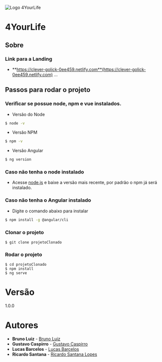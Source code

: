 ![Logo 4YourLife](https://raw.githubusercontent.com/GustavoCaspirro/4yl-assets/master/png/4.png)
# 4YourLife

## Sobre
### Link para a Landing
* **https://clever-golick-0ee459.netlify.com**(https://clever-golick-0ee459.netlify.com)
...

## Passos para rodar o projeto

### Verificar se possue node, npm e vue instalados.

- Versão do Node
```sh
$ node -v
```

- Versão NPM
```sh
$ npm -v
```

- Versão Angular
```sh
$ ng version
```

### Caso não tenha o node instalado
- Acesse [node.js](https://nodejs.org/en/) e baixe a versão mais recente, por padrão o npm já será instalado.

### Caso não tenha o Angular instalado
- Digite o comando abaixo para instalar
```sh
$ npm install -g @angular/cli
```

### Clonar o projeto
```
$ git clone projetoClonado
```

### Rodar o projeto
```
$ cd projetoClonado
$ npm install
$ ng serve
```

# Versão
1.0.0

# Autores 

* **Bruno Luiz** - [Bruno Luiz]()
* **Gustavo Caspirro** - [Gustavo Caspirro](https://github.com/GustavoCaspirro)
* **Lucas Barcelos** - [Lucas Barcelos]()
* **Ricardo Santana** - [Ricardo Santana Lopes](https://github.com/RicardoSLopes)
